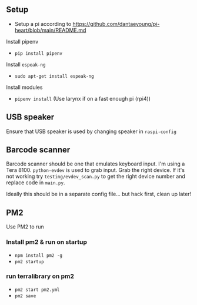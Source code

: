 ## Setup

- Setup a pi according to https://github.com/dantaeyoung/pi-heart/blob/main/README.md


Install pipenv 
- `pip install pipenv`

Install `espeak-ng`
- `sudo apt-get install espeak-ng`

Install modules 
- `pipenv install`
(Use larynx if on a fast enough pi (rpi4))

## USB speaker

Ensure that USB speaker is used by changing speaker in `raspi-config`

## Barcode scanner

Barcode scanner should be one that emulates keyboard input. I'm using a Tera 8100. `python-evdev` is used to grab input. Grab the right device. If it's not working try `testing/evdev_scan.py` to get the right device number and replace code in `main.py`. 

Ideally this should be in a separate config file... but hack first, clean up later!

## PM2

Use PM2 to run

### Install pm2 & run on startup
- `npm install pm2 -g`
- `pm2 startup`

### run terralibrary on pm2
- `pm2 start pm2.yml`
- `pm2 save`
